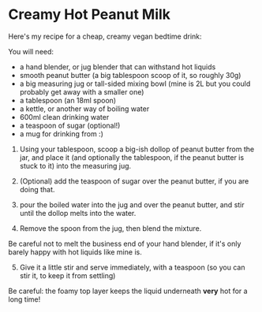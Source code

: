 Creamy Hot Peanut Milk
=====================

Here's my recipe for a cheap, creamy vegan bedtime drink:

You will need:

* a hand blender, or jug blender that can withstand hot liquids
* smooth peanut butter (a big tablespoon scoop of it, so roughly 30g)
* a big measuring jug or tall-sided mixing bowl (mine is 2L but you could probably get away with a smaller one)
* a tablespoon (an 18ml spoon)
* a kettle, or another way of boiling water
* 600ml clean drinking water
* a teaspoon of sugar (optional!)
* a mug for drinking from :)

1. Using your tablespoon, scoop a big-ish dollop of peanut butter from the jar, 
and place it (and optionally the tablespoon, if the peanut butter is stuck to it) 
into the measuring jug.

2. (Optional) add the teaspoon of sugar over the peanut butter, 
if you are doing that.

3. pour the boiled water into the jug and over the peanut butter,
and stir until the dollop melts into the water.

4. Remove the spoon from the jug, then blend the mixture.

  Be careful not to melt the business end of your hand blender,
  if it's only barely happy with hot liquids like mine is.

5. Give it a little stir and serve immediately, with a teaspoon
(so you can stir it, to keep it from settling)

Be careful: the foamy top layer keeps the liquid underneath **very** hot for a long time!